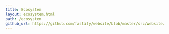```yaml
---
title: Ecosystem
layout: ecosystem.html
path: /ecosystem
github_url: https://github.com/fastify/website/blob/master/src/website/layouts/ecosystem.html
---
```


